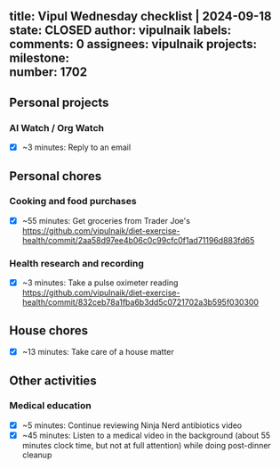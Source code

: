 title:	Vipul Wednesday checklist | 2024-09-18
state:	CLOSED
author:	vipulnaik
labels:	
comments:	0
assignees:	vipulnaik
projects:	
milestone:	
number:	1702
--
## Personal projects

### AI Watch / Org Watch

- [x] ~3 minutes: Reply to an email

## Personal chores

### Cooking and food purchases

- [x] ~55 minutes: Get groceries from Trader Joe's https://github.com/vipulnaik/diet-exercise-health/commit/2aa58d97ee4b06c0c99cfc0f1ad71196d883fd65

### Health research and recording

- [x] ~3 minutes: Take a pulse oximeter reading https://github.com/vipulnaik/diet-exercise-health/commit/832ceb78a1fba6b3dd5c0721702a3b595f030300

## House chores

- [x] ~13 minutes: Take care of a house matter

## Other activities

### Medical education

- [x] ~5 minutes: Continue reviewing Ninja Nerd antibiotics video
- [x] ~45 minutes: Listen to a medical video in the background (about 55 minutes clock time, but not at full attention) while doing post-dinner cleanup
